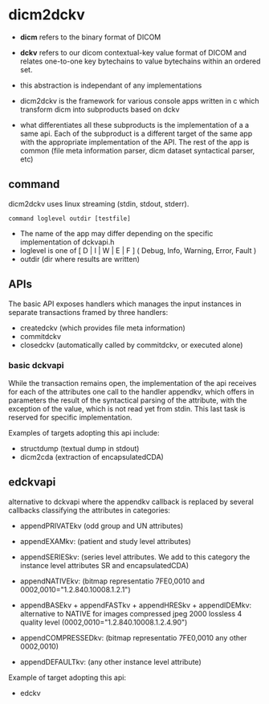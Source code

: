 # dicm2dckv

- **dicm** refers to the binary format of DICOM

- **dckv** refers to our dicom contextual-key value format of DICOM and relates one-to-one key bytechains to value bytechains within an ordered set.

- this abstraction is independant of any implementations

- dicm2dckv is the framework  for various console apps written in  c which transform dicm into subproducts based on dckv

- what differentiates all these subproducts is the implementation of a a same api. Each of the subproduct is a different target of the same app with the appropriate implementation of the API. The rest of the app is common (file meta information parser, dicm dataset syntactical parser, etc)



## command

dicm2dckv uses linux streaming (stdin, stdout, stderr).

```
command loglevel outdir [testfile]
```

- The name of the app may differ depending on the specific implementation of dckvapi.h
- loglevel is one of [ D | I | W | E | F ] ( Debug, Info, Warning, Error, Fault )
- outdir (dir where results are written)

## APIs

The basic API exposes handlers which manages the input instances in separate transactions framed by three handlers:
- createdckv (which provides file meta information)
- commitdckv
- closedckv (automatically called by commitdckv, or executed alone)

### basic dckvapi

While the transaction remains open, the implementation of the api receives for each of the attributes one call to the handler appendkv, which offers in parameters the result of the syntactical parsing of the attribute, with the exception of the value, which is not read yet from stdin. This last task is reserved for specific implementation.

Examples of targets adopting this api include:

- structdump (textual dump in stdout)
- dicm2cda (extraction of encapsulatedCDA)

## edckvapi

alternative to dckvapi where the appendkv callback is replaced by several callbacks classifying the attributes in categories:

- appendPRIVATEkv (odd group and UN attributes)

- appendEXAMkv: (patient and study level attributes)

- appendSERIESkv: (series level attributes. We add to this category the instance level attributes SR and encapsulatedCDA)


- appendNATIVEkv: (bitmap representatio 7FE0,0010 and 0002,0010="1.2.840.10008.1.2.1")

- appendBASEkv + appendFASTkv + appendHRESkv + appendIDEMkv: alternative to NATIVE for images compressed jpeg 2000 lossless 4 quality level (0002,0010="1.2.840.10008.1.2.4.90")

- appendCOMPRESSEDkv: (bitmap representatio 7FE0,0010 any other  0002,0010)


- appendDEFAULTkv: (any other instance level attribute)
  
 
 Example of target adopting this api:
 
- edckv
